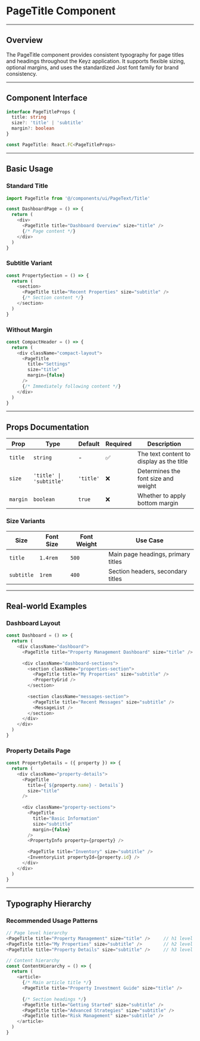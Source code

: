 # PageTitle Component

---

## Overview
The PageTitle component provides consistent typography for page titles and headings throughout the Keyz application. It supports flexible sizing, optional margins, and uses the standardized Jost font family for brand consistency.

---

## Component Interface

```typescript
interface PageTitleProps {
  title: string
  size?: 'title' | 'subtitle'
  margin?: boolean
}

const PageTitle: React.FC<PageTitleProps>
```

---

## Basic Usage

### Standard Title
```typescript
import PageTitle from '@/components/ui/PageText/Title'

const DashboardPage = () => {
  return (
    <div>
      <PageTitle title="Dashboard Overview" size="title" />
      {/* Page content */}
    </div>
  )
}
```

### Subtitle Variant
```typescript
const PropertySection = () => {
  return (
    <section>
      <PageTitle title="Recent Properties" size="subtitle" />
      {/* Section content */}
    </section>
  )
}
```

### Without Margin
```typescript
const CompactHeader = () => {
  return (
    <div className="compact-layout">
      <PageTitle 
        title="Settings" 
        size="title" 
        margin={false}
      />
      {/* Immediately following content */}
    </div>
  )
}
```

---

## Props Documentation

| Prop | Type | Default | Required | Description |
|------|------|---------|----------|-------------|
| `title` | `string` | - | ✅ | The text content to display as the title |
| `size` | `'title' \| 'subtitle'` | `'title'` | ❌ | Determines the font size and weight |
| `margin` | `boolean` | `true` | ❌ | Whether to apply bottom margin |

### Size Variants

| Size | Font Size | Font Weight | Use Case |
|------|-----------|-------------|----------|
| `title` | `1.4rem` | `500` | Main page headings, primary titles |
| `subtitle` | `1rem` | `400` | Section headers, secondary titles |

---

## Real-world Examples

### Dashboard Layout
```typescript
const Dashboard = () => {
  return (
    <div className="dashboard">
      <PageTitle title="Property Management Dashboard" size="title" />
      
      <div className="dashboard-sections">
        <section className="properties-section">
          <PageTitle title="My Properties" size="subtitle" />
          <PropertyGrid />
        </section>
        
        <section className="messages-section">
          <PageTitle title="Recent Messages" size="subtitle" />
          <MessageList />
        </section>
      </div>
    </div>
  )
}
```

### Property Details Page
```typescript
const PropertyDetails = ({ property }) => {
  return (
    <div className="property-details">
      <PageTitle 
        title={`${property.name} - Details`} 
        size="title" 
      />
      
      <div className="property-sections">
        <PageTitle 
          title="Basic Information" 
          size="subtitle" 
          margin={false}
        />
        <PropertyInfo property={property} />
        
        <PageTitle title="Inventory" size="subtitle" />
        <InventoryList propertyId={property.id} />
      </div>
    </div>
  )
}
```

---

## Typography Hierarchy

### Recommended Usage Patterns
```typescript
// Page level hierarchy
<PageTitle title="Property Management" size="title" />     // h1 level
<PageTitle title="My Properties" size="subtitle" />        // h2 level
<PageTitle title="Property Details" size="subtitle" />     // h3 level

// Content hierarchy
const ContentHierarchy = () => {
  return (
    <article>
      {/* Main article title */}
      <PageTitle title="Property Investment Guide" size="title" />
      
      {/* Section headings */}
      <PageTitle title="Getting Started" size="subtitle" />
      <PageTitle title="Advanced Strategies" size="subtitle" />
      <PageTitle title="Risk Management" size="subtitle" />
    </article>
  )
}
```

